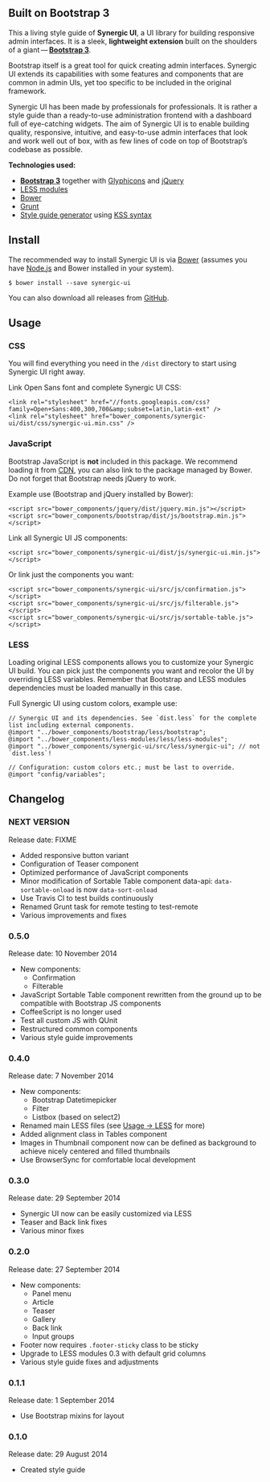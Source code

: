 ## Built on Bootstrap 3

This a living style guide of **Synergic UI**, a UI library for building responsive admin interfaces. It is a sleek,
**lightweight extension** built on the shoulders of a
giant&thinsp;—&thinsp;[**Bootstrap 3**](http://www.getbootstrap.com).

Bootstrap itself is a great tool for quick creating admin interfaces. Synergic UI extends its capabilities with some
features and components that are common in admin UIs, yet too specific to be included in the original framework.

Synergic UI has been made by professionals for professionals. It is rather a style guide than a ready-to-use
administration frontend with a dashboard full of eye-catching widgets. The aim of Synergic UI is to enable building
quality, responsive, intuitive, and easy-to-use admin interfaces that look and work well out of box, with as few lines
of code on top of Bootstrap’s codebase as possible.

**Technologies used:**

- [**Bootstrap 3**](http://www.getbootstrap.com) together with [Glyphicons](http://glyphicons.com/) and
[jQuery](http://www.jquery.com)
- [LESS modules](https://github.com/adamkudrna/less-modules)
- [Bower](http://bower.io)
- [Grunt](http://gruntjs.com)
- [Style guide generator](https://github.com/indieisaconcept/grunt-styleguide) using
[KSS syntax](http://warpspire.com/kss/syntax/)

## <span id="install"></span>Install
The recommended way to install Synergic UI is via [Bower](http://bower.io) (assumes you have
[Node.js](http://nodejs.org) and Bower installed in your system).

```
$ bower install --save synergic-ui
```

You can also download all releases from [GitHub](https://github.com/synergic-cz/synergic-ui/releases).

## <span id="usage"></span>Usage

### CSS
You will find everything you need in the `/dist` directory to start using Synergic UI right away.

Link Open Sans font and complete Synergic UI CSS:

```
<link rel="stylesheet" href="//fonts.googleapis.com/css?family=Open+Sans:400,300,700&amp;subset=latin,latin-ext" />
<link rel="stylesheet" href="bower_components/synergic-ui/dist/css/synergic-ui.min.css" />
```

### JavaScript
Bootstrap JavaScript is **not** included in this package. We recommend loading it from
[CDN](http://www.bootstrapcdn.com/), you can also link to the package managed by Bower. Do not forget that Bootstrap
needs jQuery to work.

Example use (Bootstrap and jQuery installed by Bower):

```
<script src="bower_components/jquery/dist/jquery.min.js"></script>
<script src="bower_components/bootstrap/dist/js/bootstrap.min.js"></script>
```

Link all Synergic UI JS components:

```
<script src="bower_components/synergic-ui/dist/js/synergic-ui.min.js"></script>
```

Or link just the components you want:

```
<script src="bower_components/synergic-ui/src/js/confirmation.js"></script>
<script src="bower_components/synergic-ui/src/js/filterable.js"></script>
<script src="bower_components/synergic-ui/src/js/sortable-table.js"></script>
```

### LESS
Loading original LESS components allows you to customize your Synergic UI build. You can pick just the components you
want and recolor the UI by overriding LESS variables. Remember that Bootstrap and LESS modules dependencies must be
loaded manually in this case.

Full Synergic UI using custom colors, example use:

```
// Synergic UI and its dependencies. See `dist.less` for the complete list including external components.
@import "../bower_components/bootstrap/less/bootstrap";
@import "../bower_components/less-modules/less/less-modules";
@import "../bower_components/synergic-ui/src/less/synergic-ui"; // not `dist.less`!

// Configuration: custom colors etc.; must be last to override.
@import "config/variables";
```

## <span id="changelog"></span>Changelog

### NEXT VERSION

Release date: FIXME

* Added responsive button variant
* Configuration of Teaser component
* Optimized performance of JavaScript components
* Minor modification of Sortable Table component data-api: `data-sortable-onload` is now `data-sort-onload`
* Use Travis CI to test builds continuously
* Renamed Grunt task for remote testing to test-remote
* Various improvements and fixes

### 0.5.0

Release date: 10 November 2014

* New components:
  * Confirmation
  * Filterable
* JavaScript Sortable Table component rewritten from the ground up to be compatible with Bootstrap JS components
* CoffeeScript is no longer used
* Test all custom JS with QUnit
* Restructured common components
* Various style guide improvements

### 0.4.0

Release date: 7 November 2014

* New components:
  * Bootstrap Datetimepicker
  * Filter
  * Listbox (based on select2)
* Renamed main LESS files (see [Usage &rarr; LESS](#less) for more)
* Added alignment class in Tables component
* Images in Thumbnail component now can be defined as background to achieve nicely centered and filled thumbnails
* Use BrowserSync for comfortable local development

### 0.3.0

Release date: 29 September 2014

* Synergic UI now can be easily customized via LESS
* Teaser and Back link fixes
* Various minor fixes

### 0.2.0
Release date: 27 September 2014

* New components:
  * Panel menu
  * Article
  * Teaser
  * Gallery
  * Back link
  * Input groups
* Footer now requires `.footer-sticky` class to be sticky
* Upgrade to LESS modules 0.3 with default grid columns
* Various style guide fixes and adjustments

### 0.1.1
Release date: 1 September 2014

* Use Bootstrap mixins for layout

### 0.1.0
Release date: 29 August 2014

* Created style guide
